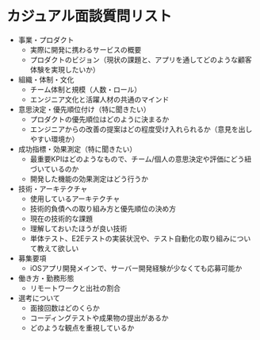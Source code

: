 # カジュアル面談質問リスト

- 事業・プロダクト
  - 実際に開発に携わるサービスの概要
  - プロダクトのビジョン（現状の課題と、アプリを通してどのような顧客体験を実現したいか）
- 組織・体制・文化
  - チーム体制と規模（人数・ロール）
  - エンジニア文化と活躍人材の共通のマインド
- 意思決定・優先順位付け（特に聞きたい）
  - プロダクトの優先順位はどのように決まるか
  - エンジニアからの改善の提案はどの程度受け入れられるか（意見を出しやすい環境か）
- 成功指標・効果測定（特に聞きたい）
  - 最重要KPIはどのようなもので、チーム/個人の意思決定や評価にどう紐づいているのか
  - 開発した機能の効果測定はどう行うか
- 技術・アーキテクチャ
  - 使用しているアーキテクチャ
  - 技術的負債への取り組み方と優先順位の決め方
  - 現在の技術的な課題
  - 理解しておいたほうが良い技術
  - 単体テスト、E2Eテストの実装状況や、テスト自動化の取り組みについて教えて欲しい
- 募集要項
  - iOSアプリ開発メインで、サーバー開発経験が少なくても応募可能か
- 働き方・勤務形態
  - リモートワークと出社の割合
- 選考について
  - 面接回数はどのくらか
  - コーディングテストや成果物の提出があるか
  - どのような観点を重視しているか
